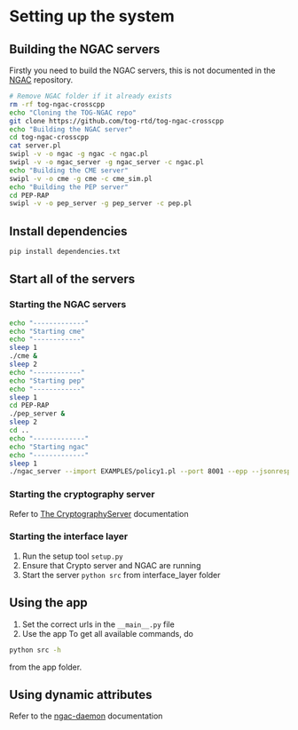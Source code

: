 # Setting up the system

## Building the NGAC servers

Firstly you need to build the NGAC servers, this is not documented in the [NGAC](https://github.com/tog-rtd/tog-ngac-crosscpp) repository.

```bash
# Remove NGAC folder if it already exists
rm -rf tog-ngac-crosscpp
echo "Cloning the TOG-NGAC repo"
git clone https://github.com/tog-rtd/tog-ngac-crosscpp
echo "Building the NGAC server"
cd tog-ngac-crosscpp
cat server.pl
swipl -v -o ngac -g ngac -c ngac.pl
swipl -v -o ngac_server -g ngac_server -c ngac.pl
echo "Building the CME server"
swipl -v -o cme -g cme -c cme_sim.pl
echo "Building the PEP server"
cd PEP-RAP
swipl -v -o pep_server -g pep_server -c pep.pl
```

## Install dependencies

```bash
pip install dependencies.txt
```


## Start all of the servers

### Starting the NGAC servers

```bash
echo "-------------"
echo "Starting cme"
echo "------------"
sleep 1
./cme &
sleep 2
echo "------------"
echo "Starting pep"
echo "------------"
sleep 1
cd PEP-RAP
./pep_server &
sleep 2
cd ..
echo "-------------"
echo "Starting ngac"
echo "-------------"
sleep 1
./ngac_server --import EXAMPLES/policy1.pl --port 8001 --epp --jsonresp &
```

### Starting the cryptography server

Refer to [The CryptographyServer](https://github.com/Leohemmingsson/CryptographyServer/blob/main/README.md) documentation

### Starting the interface layer

1. Run the setup tool `setup.py`
2. Ensure that Crypto server and NGAC are running
3. Start the server `python src` from interface_layer folder

## Using the app

1. Set the correct urls in the `__main__.py` file
2. Use the app
To get all available commands, do

```bash
python src -h
```

from the app folder.

## Using dynamic attributes

Refer to the [ngac-daemon](https://github.com/ivario123/ngac-context-daemon) documentation
